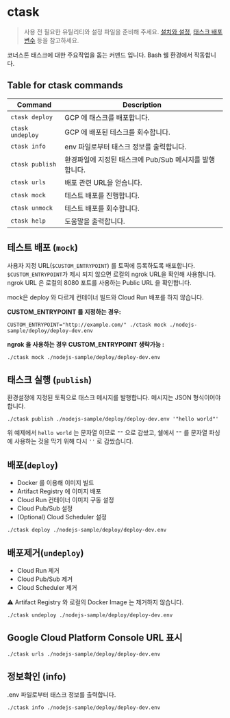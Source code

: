 # ctask

> 사용 전 필요한 유틸리티와 설정 파일을 준비해 주세요. [설치와 설정](../README.md#설치와-설정), [태스크 배포 변수](../README.md#태스크-배포-변수) 등을 참고하세요.

코너스톤 태스크에 대한 주요작업을 돕는 커맨드 입니다. Bash 쉘 환경에서 작동합니다.

## Table for ctask commands

| Command          | Description                        |
|------------------|------------------------------------|
| `ctask deploy`   | GCP 에 태스크를 배포합니다.                  |
| `ctask undeploy` | GCP 에 배포된 테스크를 회수합니다.              |
| `ctask info`     | env 파일로부터 태스크 정보를 출력합니다.           |
| `ctask publish`  | 환경파일에 지정된 태스크에 Pub/Sub 메시지를 발행합니다. |
| `ctask urls`     | 배포 관련 URL을 얻습니다.                   |
| `ctask mock`     | 테스트 배포를 진행합니다.                     |
| `ctask unmock`   | 테스트 배포를 회수합니다.                     | 
| `ctask help`     | 도움말을 출력합니다.                        |

## 테스트 배포 (`mock`)

사용자 지정 URL(`$CUSTOM_ENTRYPOINT`) 를 토픽에 등록하도록 배포합니다.
`$CUSTOM_ENTRYPOINT`가 제시 되지 않으면 로컬의 ngrok URL을 확인해 사용합니다.
ngrok URL 은 로컬의 8080 포트를 사용하는 Public URL 을 확인합니다.

mock은 deploy 와 다르게 컨테이너 빌드와 Cloud Run 배포를 하지 않습니다.

**CUSTOM_ENTRYPOINT 를 지정하는 경우:**

```shell
CUSTOM_ENTRYPOINT="http://example.com/" ./ctask mock ./nodejs-sample/deploy/deploy-dev.env
```

**ngrok 을 사용하는 경우 CUSTOM_ENTRYPOINT 생략가능 :**

```shell
./ctask mock ./nodejs-sample/deploy/deploy-dev.env
```

## 태스크 실행 (`publish`)

환경설정에 지정된 토픽으로 태스크 메시지를 발행합니다.
메시지는 JSON 형식이어야 합니다.

```shell
./ctask publish ./nodejs-sample/deploy/deploy-dev.env '"hello world"'
```

위 예제에서 `hello world` 는 문자열 이므로 `""` 으로 감쌌고, 쉘에서 `""` 를 문자열 파싱에 사용하는 것을 막기 위해 다시 `''` 로 감쌌습니다.

## 배포(`deploy`)

* Docker 를 이용해 이미지 빌드
* Artifact Registry 에 이미지 배포
* Cloud Run 컨테이너 이미지 구동 설정
* Cloud Pub/Sub 설정
* (Optional) Cloud Scheduler 설정

```shell
./ctask deploy ./nodejs-sample/deploy/deploy-dev.env
```

## 배포제거(`undeploy`)

* Cloud Run 제거
* Cloud Pub/Sub 제거
* Cloud Scheduler 제거

⚠️ Artifact Registry 와 로컬의 Docker Image 는 제거하지 않습니다.

```shell
./ctask undeploy ./nodejs-sample/deploy/deploy-dev.env
```

## Google Cloud Platform Console URL 표시

```shell
./ctask urls ./nodejs-sample/deploy/deploy-dev.env
```

## 정보확인 (info)

.env 파일로부터 태스크 정보를 출력합니다.

```shell
./ctask info ./nodejs-sample/deploy/deploy-dev.env
```
